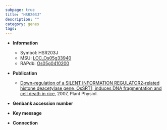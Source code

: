```yaml
---
subpage: true
title: "HSR203J"
description: ""
category: genes
tags: 
---
```


* **Information**  
    + Symbol: HSR203J  
    + MSU: [LOC_Os05g33940](http://rice.plantbiology.msu.edu/cgi-bin/ORF_infopage.cgi?orf=LOC_Os05g33940)  
    + RAPdb: [Os05g0410200](http://rapdb.dna.affrc.go.jp/viewer/gbrowse_details/irgsp1?name=Os05g0410200)  

* **Publication**  
    + [Down-regulation of a SILENT INFORMATION REGULATOR2-related histone deacetylase gene, OsSRT1, induces DNA fragmentation and cell death in rice](http://www.ncbi.nlm.nih.gov/pubmed?term=Down-regulation+of+a+SILENT+INFORMATION+REGULATOR2-related+histone+deacetylase+gene,+OsSRT1,+induces+DNA+fragmentation+and+cell+death+in+rice%5BTitle%5D), 2007, Plant Physiol.

* **Genbank accession number**  

* **Key message**  

* **Connection**  



